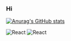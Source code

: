 ### Hi

<!--
**stevenharderjr/stevenharderjr** is a ✨ _special_ ✨ repository because its `README.md` (this file) appears on your GitHub profile.

Here are some ideas to get you started:

- 🔭 I’m currently working on ...
- 🌱 I’m currently learning ...
- 👯 I’m looking to collaborate on ...
- 🤔 I’m looking for help with ...
- 💬 Ask me about ...
- 📫 How to reach me: ...
- 😄 Pronouns: ...
- ⚡ Fun fact: ...
-->
[![Anurag's GitHub stats](https://github-readme-stats.vercel.app/api?username=stevenharderjr&theme=react)](https://github.com/anuraghazra/github-readme-stats)

<img alt="React" src="https://img.shields.io/badge/React-61DAFB?logo=react&logoColor=black&style=for-the-badge" />
<img alt="React" src="https://img.shields.io/badge/Node.js-339933?logo=nodedotjs&logoColor=black&style=for-the-badge" />
